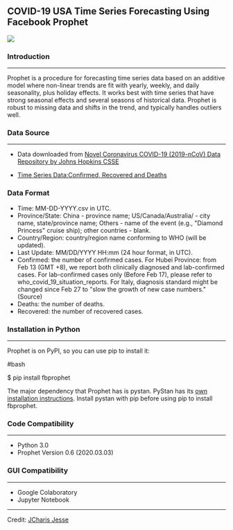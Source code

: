 ## COVID-19 USA Time Series Forecasting Using Facebook Prophet

![](https://cdn-images-1.medium.com/max/800/1*pVvHziu_jDLr_I179JeWlw.png)
 

### Introduction
___

Prophet is a procedure for forecasting time series data based on an additive model where non-linear trends are fit with yearly, weekly, and daily seasonality, plus holiday effects. It works best with time series that have strong seasonal effects and several seasons of historical data. Prophet is robust to missing data and shifts in the trend, and typically handles outliers well.

### Data Source
___

* Data downloaded from [Novel Coronavirus COVID-19 (2019-nCoV) Data Repository by Johns Hopkins CSSE](https://github.com/CSSEGISandData/COVID-19)

* [Time Series Data:Confirmed, Recovered and Deaths](https://github.com/CSSEGISandData/COVID-19/tree/master/csse_covid_19_data/csse_covid_19_time_series)

### Data Format

* Time: MM-DD-YYYY.csv in UTC.
*  Province/State: China - province name; US/Canada/Australia/ - city name, state/province name; Others - name of the event (e.g., "Diamond Princess" cruise ship); other countries - blank.
*  Country/Region: country/region name conforming to WHO (will be updated).
*  Last Update: MM/DD/YYYY HH:mm (24 hour format, in UTC).
*  Confirmed: the number of confirmed cases. For Hubei Province: from Feb 13 (GMT +8), we report both clinically diagnosed and lab-confirmed cases. For lab-confirmed cases only (Before Feb 17), please refer to who_covid_19_situation_reports. For Italy, diagnosis standard might be changed since Feb 27 to "slow the growth of new case numbers." (Source)
*  Deaths: the number of deaths.
*  Recovered: the number of recovered cases.

### Installation in Python
___

Prophet is on PyPI, so you can use pip to install it:

#bash

$ pip install fbprophet

The major dependency that Prophet has is pystan. PyStan has its [own installation instructions](https://pystan.readthedocs.io/en/latest/windows.html). Install pystan with pip before using pip to install fbprophet.
  
### Code Compatibility
___

* Python 3.0
* Prophet Version 0.6 (2020.03.03)

### GUI Compatibility
___

* Google Colaboratory
* Jupyter Notebook
___
Credit: [JCharis Jesse](https://github.com/Jcharis)
 

  
